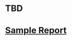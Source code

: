 # TBD
# [Sample Report](https://github.com/Indu-sharma/basic-to-advanced-python3/blob/master/project_pytest/report/pytest_html_report.html)

